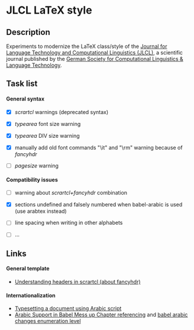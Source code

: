# JLCL LaTeX style


## Description

Experiments to modernize the LaTeX class/style of the [Journal for Language Technology and Computational Linguistics (JLCL)](http://jlcl.org), a scientific journal published by the [German Society for Computational Linguistics & Language Technology](http://gscl.org).



## Task list


#### General syntax

- [x] *scrartcl* warnings (deprecated syntax)
- [x] *typearea* font size warning
- [x] *typearea*  DIV size warning
- [X] manually add old font commands "\it" and "\rm" warning because of *fancyhdr*
- [ ] *pagesize* warning


#### Compatibility issues

- [ ] warning about *scrartcl+fancyhdr* combination
- [x] sections undefined and falsely numbered when babel-arabic is used (use arabtex instead)
- [ ] line spacing when writing in other alphabets
- [ ] ...



## Links

#### General template

* [Understanding headers in scrartcl (about fancyhdr)](http://tex.stackexchange.com/questions/283670/understanding-headers-in-scrartcl)


#### Internationalization

* [Typesetting a document using Arabic script](http://tex.stackexchange.com/questions/12347/typesetting-a-document-using-arabic-script)
* [Arabic Support in Babel Mess up Chapter referencing](http://tex.stackexchange.com/questions/238225/arabic-support-in-babel-mess-up-chapter-referencing) and [babel arabic changes enumeration level](http://tex.stackexchange.com/questions/141832/babel-arabic-changes-enumeration-level)

